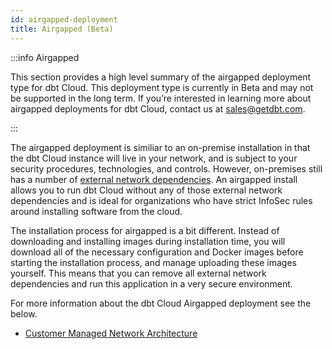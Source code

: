 ```yaml
---
id: airgapped-deployment
title: Airgapped (Beta)
---
```


:::info Airgapped

This section provides a high level summary of the airgapped deployment type for dbt Cloud. This deployment type is currently in Beta and may not be supported in the long term.
If you’re interested in learning more about airgapped deployments for dbt Cloud, contact us at sales@getdbt.com.

:::

The airgapped deployment is similiar to an on-premise installation in that the dbt Cloud instance will live in your network, and is subject to your security procedures, technologies, and controls. However, on-premises still has a number of [external network dependencies](/docs/dbt-cloud/on-premises/dependencies). An airgapped install allows you to run dbt Cloud without any of those external network dependencies and is ideal for organizations who have strict InfoSec rules around installing software from the cloud.

The installation process for airgapped is a bit different. Instead of downloading and installing images during installation time, you will download all of the necessary configuration and Docker images before starting the installation process, and manage uploading these images yourself. This means that you can remove all external network dependencies and run this application in a very secure environment.

For more information about the dbt Cloud Airgapped deployment see the below.

- [Customer Managed Network Architecture](/docs/cloud/about-cloud/architecture)

